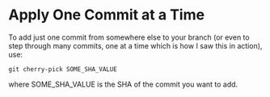# Apply One Commit at a Time

To add just one commit from somewhere else to your branch (or even to step through
many commits, one at a time which is how I saw this in action), use:

`git cherry-pick SOME_SHA_VALUE`

where SOME_SHA_VALUE is the SHA of the commit you want to add.
